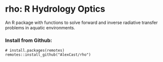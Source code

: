 # rho: R Hydrology Optics

An R package with functions to solve forward and inverse radiative transfer problems in aquatic environments.

### Install from Github:
```
# install.packages(remotes)
remotes::install_github("AlexCast/rho")
```


